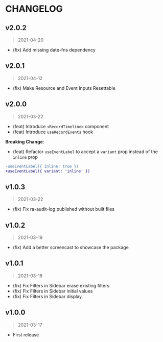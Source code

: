 # CHANGELOG

## v2.0.2

> 2021-04-20

- (fix) Add missing date-fns dependency 

## v2.0.1

> 2021-04-12

- (fix) Make Resource and Event Inputs Resettable

## v2.0.0

> 2021-03-22

- (feat) Introduce `<RecordTimeline>` component
- (feat) Introduce `useRecordEvents` hook

**Breaking Change**:

- (feat) Refactor `useEventLabel` to accept a `variant` prop instead of the `inline` prop

```diff
-useEventLabel({ inline: true })
+useEventLabel({ variant: 'inline' })
```

## v1.0.3

> 2021-03-22

- (fix) Fix ra-audit-log published without built files

## v1.0.2

> 2021-03-19

- (fix) Add a better screencast to showcase the package

## v1.0.1

> 2021-03-18

- (fix) Fix Filters in Sidebar erase existing filters
- (fix) Fix Filters in Sidebar initial values
- (fix) Fix Filters in Sidebar display

## v1.0.0

> 2021-03-17

- First release
